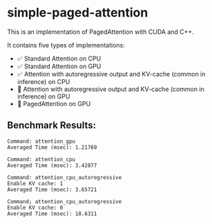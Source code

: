 # simple-paged-attention

This is an implementation of PagedAttention with CUDA and C++.

It contains five types of implementations:

- ✅ Standard Attention on CPU
- ✅ Standard Attention on GPU
- ✅ Attention with autoregressive output and KV-cache (common in inference) on CPU
- 🚧 Attention with autoregressive output and KV-cache (common in inference) on GPU
- 🚧 PagedAttention on GPU

## Benchmark Results:

```
Command: attention_gpu
Averaged Time (msec): 1.21769

Command: attention_cpu
Averaged Time (msec): 3.42877

Command: attention_cpu_autoregressive
Enable KV cache: 1
Averaged Time (msec): 3.65721

Command; attention_cpu_autoregressive
Enable KV cache: 0
Averaged Time (msec): 18.6311
```

